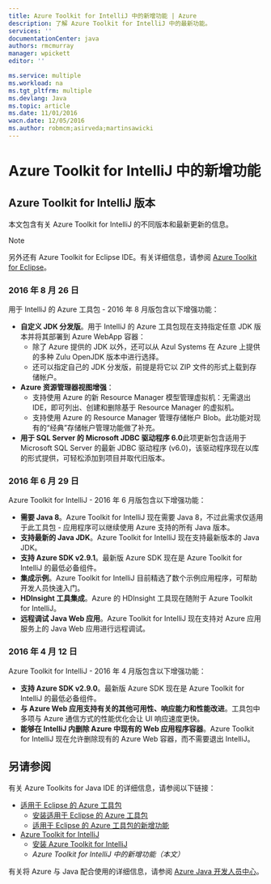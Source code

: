 ```yaml
---
title: Azure Toolkit for IntelliJ 中的新增功能 | Azure
description: 了解 Azure Toolkit for IntelliJ 中的最新功能。
services: ''
documentationCenter: java
authors: rmcmurray
manager: wpickett
editor: ''

ms.service: multiple
ms.workload: na
ms.tgt_pltfrm: multiple
ms.devlang: Java
ms.topic: article
ms.date: 11/01/2016
wacn.date: 12/05/2016
ms.author: robmcm;asirveda;martinsawicki
---
```


# Azure Toolkit for IntelliJ 中的新增功能
## Azure Toolkit for IntelliJ 版本
本文包含有关 Azure Toolkit for IntelliJ 的不同版本和最新更新的信息。

> [!NOTE]
> 另外还有 Azure Toolkit for Eclipse IDE。有关详细信息，请参阅 [Azure Toolkit for Eclipse]。

### 2016 年 8 月 26 日
用于 IntelliJ 的 Azure 工具包 - 2016 年 8 月版包含以下增强功能：

* **自定义 JDK 分发版**。用于 IntelliJ 的 Azure 工具包现在支持指定任意 JDK 版本并将其部署到 Azure WebApp 容器：
  * 除了 Azure 提供的 JDK 以外，还可以从 Azul Systems 在 Azure 上提供的多种 Zulu OpenJDK 版本中进行选择。
  * 还可以指定自己的 JDK 分发版，前提是将它以 ZIP 文件的形式上载到存储帐户。
* **Azure 资源管理器视图增强**：
  * 支持使用 Azure 的新 Resource Manager 模型管理虚拟机：无需退出 IDE，即可列出、创建和删除基于 Resource Manager 的虚拟机。
  * 支持使用 Azure 的 Resource Manager 管理存储帐户 Blob。此功能对现有的“经典”存储帐户管理功能做了补充。
* **用于 SQL Server 的 Microsoft JDBC 驱动程序 6.0**此项更新包含适用于 Microsoft SQL Server 的最新 JDBC 驱动程序 (v6.0)，该驱动程序现在以库的形式提供，可轻松添加到项目并取代旧版本。

### 2016 年 6 月 29 日
Azure Toolkit for IntelliJ - 2016 年 6 月版包含以下增强功能：

* **需要 Java 8**。Azure Toolkit for IntelliJ 现在需要 Java 8，不过此需求仅适用于此工具包 - 应用程序可以继续使用 Azure 支持的所有 Java 版本。
* **支持最新的 Java JDK**。Azure Toolkit for IntelliJ 现在支持最新版本的 Java JDK。
* **支持 Azure SDK v2.9.1**。最新版 Azure SDK 现在是 Azure Toolkit for IntelliJ 的最低必备组件。
* **集成示例**。Azure Toolkit for IntelliJ 目前精选了数个示例应用程序，可帮助开发人员快速入门。
* **HDInsight 工具集成**。Azure 的 HDInsight 工具现在随附于 Azure Toolkit for IntelliJ。
* **远程调试 Java Web 应用**。Azure Toolkit for IntelliJ 现在支持对 Azure 应用服务上的 Java Web 应用进行远程调试。

### 2016 年 4 月 12 日
Azure Toolkit for IntelliJ - 2016 年 4 月版包含以下增强功能：

* **支持 Azure SDK v2.9.0**。最新版 Azure SDK 现在是 Azure Toolkit for IntelliJ 的最低必备组件。
* **与 Azure Web 应用支持有关的其他可用性、响应能力和性能改进**。工具包中多项与 Azure 通信方式的性能优化会让 UI 响应速度更快。
* **能够在 IntelliJ 内删除 Azure 中现有的 Web 应用程序容器**。Azure Toolkit for IntelliJ 现在允许删除现有的 Azure Web 容器，而不需要退出 IntelliJ。

## 另请参阅
有关 Azure Toolkits for Java IDE 的详细信息，请参阅以下链接：

- [适用于 Eclipse 的 Azure 工具包]
  - [安装适用于 Eclipse 的 Azure 工具包]
  - [适用于 Eclipse 的 Azure 工具包的新增功能]
- [Azure Toolkit for IntelliJ]
  - [安装 Azure Toolkit for IntelliJ]
  - *Azure Toolkit for IntelliJ 中的新增功能（本文）*

有关将 Azure 与 Java 配合使用的详细信息，请参阅 [Azure Java 开发人员中心]。

<!-- URL List -->

[Azure Toolkit for Eclipse]: ./azure-toolkit-for-eclipse.md
[适用于 Eclipse 的 Azure 工具包]: ./azure-toolkit-for-eclipse.md
[Azure Toolkit for IntelliJ]: ./azure-toolkit-for-intellij.md
[在 Eclipse 中创建 Azure 的 Hello World Web 应用]: /documentation/articles/app-service-web-eclipse-create-hello-world-web-app/
[在 IntelliJ 中创建 Azure 的 Hello World Web 应用]: /documentation/articles/app-service-web-intellij-create-hello-world-web-app/
[安装适用于 Eclipse 的 Azure 工具包]: ./azure-toolkit-for-eclipse-installation.md
[安装 Azure Toolkit for IntelliJ]: ./azure-toolkit-for-intellij-installation.md
[适用于 Eclipse 的 Azure 工具包的新增功能]: ./azure-toolkit-for-eclipse-whats-new.md
[What's New in the Azure Toolkit for IntelliJ]: ./azure-toolkit-for-intellij-whats-new.md

[Azure Java 开发人员中心]: /develop/java/

[HDInsight Tools Plugin for IntelliJ]: /documentation/articles/hdinsight-apache-spark-intellij-tool-plugin/

<!---HONumber=Mooncake_1128_2016-->